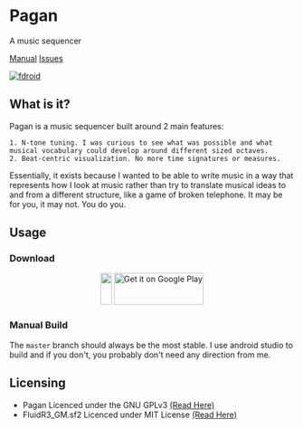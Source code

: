 # Pagan
A music sequencer

[Manual](/manual/pagan)
[Issues](/issues/pagan)

[![fdroid](https://img.shields.io/f-droid/v/com.qfs.pagan.svg?logo=F-Droid)](https://f-droid.org/en/packages/com.qfs.pagan/)

## What is it?
Pagan is a music sequencer built around 2 main features:

    1. N-tone tuning. I was curious to see what was possible and what musical vocabulary could develop around different sized octaves.
    2. Beat-centric visualization. No more time signatures or measures.

Essentially, it exists because I wanted to be able to write music in a way that represents how I look at music rather than try to translate musical ideas to and from a different structure, like a game of broken telephone.
It may be for you, it may not. You do you.

## Usage

### Download

<div style="text-align: center; display: block;">
    <div style="display: inline-block; height: 4em;">
        <a href="https://f-droid.org/en/packages/com.qfs.pagan/">
            <img src="https://f-droid.org/badge/get-it-on.png" style="display: inline-block; height: 100%;" />
        </a>
    </div>
    <div style="display: inline-block; height: 4em;">
        <a href='https://play.google.com/store/apps/details?id=com.qfs.pagan'>
            <img alt='Get it on Google Play' src='/content/google-play-badge.png' style="display: inline-block; height: 100%;"/>
        </a>
    </div>
</div>

### Manual Build
The `master` branch should always be the most stable. I use android studio to build and if you don't, you probably don't need any direction from me.

## Licensing
- Pagan Licenced under the GNU GPLv3 [(Read Here)](https://burnsomni.net/git/pagan?branch=master&path=LICENSE)
- FluidR3_GM.sf2 Licenced under MIT License [(Read Here)](https://burnsomni.net/content/SFLicense.txt)
